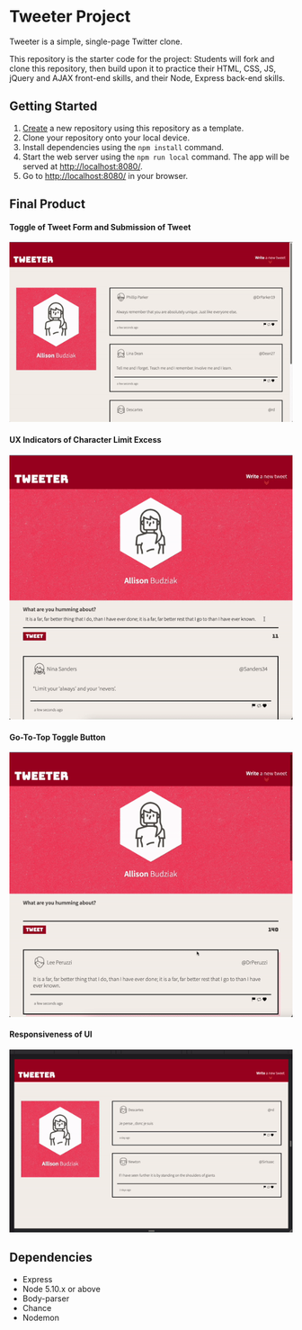 # Tweeter Project

Tweeter is a simple, single-page Twitter clone.

This repository is the starter code for the project: Students will fork and clone this repository, then build upon it to practice their HTML, CSS, JS, jQuery and AJAX front-end skills, and their Node, Express back-end skills.

## Getting Started

1. [Create](https://docs.github.com/en/repositories/creating-and-managing-repositories/creating-a-repository-from-a-template) a new repository using this repository as a template.
2. Clone your repository onto your local device.
3. Install dependencies using the `npm install` command.
3. Start the web server using the `npm run local` command. The app will be served at <http://localhost:8080/>.
4. Go to <http://localhost:8080/> in your browser.

## Final Product

#### Toggle of Tweet Form and Submission of Tweet
!["Toggle of Tweet form, and submission of Tweet."](https://github.com/adbwu/tweeter/blob/master/docs/toggle-and-tweet.gif?raw=true)

#### UX Indicators of Character Limit Excess
!["Tweet too long UX indicators with error message.](https://github.com/adbwu/tweeter/blob/master/docs/too-long.gif?raw=true)

#### Go-To-Top Toggle Button
!["Go-to-top" form toggle button appears when scrolled past header.](https://github.com/adbwu/tweeter/blob/master/docs/toggle-top.gif?raw=true)

#### Responsiveness of UI
!["Design is responsive to three screen widths."](https://github.com/adbwu/tweeter/blob/master/docs/responsive.gif?raw=true)

## Dependencies

- Express
- Node 5.10.x or above
- Body-parser
- Chance
- Nodemon

